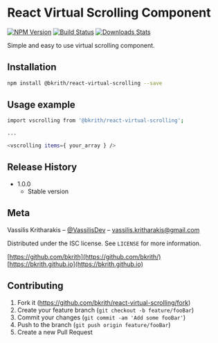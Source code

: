 # React Virtual Scrolling Component

[![NPM Version][npm-image]][npm-url]
[![Build Status][travis-image]][travis-url]
[![Downloads Stats][npm-downloads]][npm-url]

Simple and easy to use virtual scrolling component.

## Installation

```sh
npm install @bkrith/react-virtual-scrolling --save
```

## Usage example

```sh
import vscrolling from '@bkrith/react-virtual-scrolling';

...

<vscrolling items={ your_array } />
```

## Release History

* 1.0.0
    * Stable version

## Meta

Vassilis Kritharakis – [@VassilisDev](https://twitter.com/VassilisDev) – vassilis.kritharakis@gmail.com

Distributed under the ISC license. See ``LICENSE`` for more information.

[https://github.com/bkrith](https://github.com/bkrith/)
[https://bkrith.github.io](https://bkrith.github.io)

## Contributing

1. Fork it (<https://github.com/bkrith/react-virtual-scrolling/fork>)
2. Create your feature branch (`git checkout -b feature/fooBar`)
3. Commit your changes (`git commit -am 'Add some fooBar'`)
4. Push to the branch (`git push origin feature/fooBar`)
5. Create a new Pull Request

<!-- Markdown link & img dfn's -->
[npm-image]: https://img.shields.io/npm/v/datadog-metrics.svg?style=flat-square
[npm-url]: https://npmjs.org/package/datadog-metrics
[npm-downloads]: https://img.shields.io/npm/dm/datadog-metrics.svg?style=flat-square
[travis-image]: https://img.shields.io/travis/dbader/node-datadog-metrics/master.svg?style=flat-square
[travis-url]: https://travis-ci.org/dbader/node-datadog-metrics
[wiki]: https://github.com/yourname/yourproject/wiki